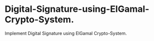# Digital-Signature-using-ElGamal-Crypto-System.
 Implement Digital Signature using ElGamal Crypto-System.
